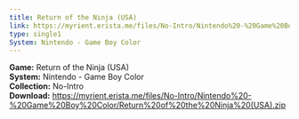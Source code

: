 ```yaml
---
title: Return of the Ninja (USA)
link: https://myrient.erista.me/files/No-Intro/Nintendo%20-%20Game%20Boy%20Color/Return%20of%20the%20Ninja%20(USA).zip
type: single1
System: Nintendo - Game Boy Color
---
```

<b>Game:</b> Return of the Ninja (USA)<br>
<b>System:</b> Nintendo - Game Boy Color<br>
<b>Collection:</b> No-Intro<br>
<b>Download:</b> https://myrient.erista.me/files/No-Intro/Nintendo%20-%20Game%20Boy%20Color/Return%20of%20the%20Ninja%20(USA).zip
